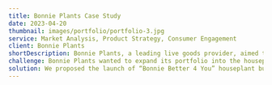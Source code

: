 ```yaml
---
title: Bonnie Plants Case Study
date: 2023-04-20
thumbnail: images/portfolio/portfolio-3.jpg
service: Market Analysis, Product Strategy, Consumer Engagement
client: Bonnie Plants
shortDescription: Bonnie Plants, a leading live goods provider, aimed to capture the growing houseplant market to connect with younger, urban consumers and increase brand awareness. Our team developed a strategic marketing plan to position Bonnie as a key player in the wellness-driven houseplant category.
challenge: Bonnie Plants wanted to expand its portfolio into the houseplant market to appeal to younger audiences, many of whom are driven by wellness trends and consider themselves “plant parents.” The challenge was to identify key consumers, create unique product offerings, and establish a strong presence in this competitive market.
solution: We proposed the launch of “Bonnie Better 4 You” houseplant bundles, focusing on mental and physical wellness. The bundles were designed to include small-to-medium houseplants, such as aloe, lavender, and spider plants, which provide health benefits like stress reduction and air purification. We recommended a dual retail approach leveraging eCommerce platforms like Amazon and BonniePlants.com, along with partnerships with major retailers such as Target and Home Depot. A targeted media campaign featured TikTok and Instagram micro-influencers to resonate with the 18–44 age group, driving engagement through quizzes and interactive content.
---
```


